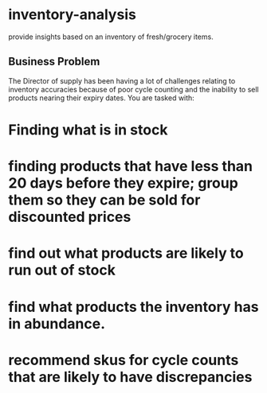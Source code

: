 # inventory-analysis
provide insights based on an inventory of fresh/grocery items. 

## Business Problem
The Director of supply has been having a lot of challenges relating to inventory accuracies because of poor cycle counting and the inability to sell products nearing their expiry dates. You are tasked with:
  # Finding what is in stock
  # finding products that have less than 20 days before they expire; group them so they can be sold for discounted prices
  # find out what products are likely to run out of stock
  # find what products the inventory has in abundance. 
  # recommend skus for cycle counts that are likely to have discrepancies
